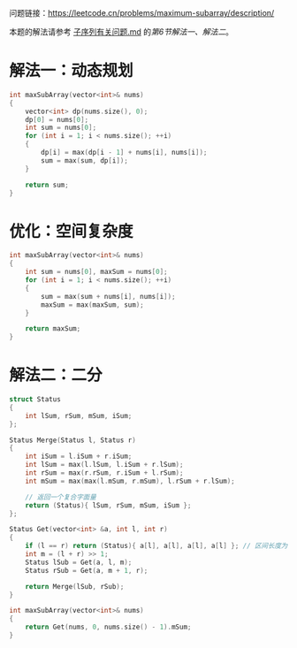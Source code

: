 问题链接：https://leetcode.cn/problems/maximum-subarray/description/

本题的解法请参考 [子序列有关问题.md](https://github.com/SakuraMayAi/Tricks-of-Programming/blob/main/Algorithms%20And%20Data%20Structure/%E5%AD%90%E5%BA%8F%E5%88%97%E6%9C%89%E5%85%B3%E9%97%AE%E9%A2%98.md) 的*第6节解法一、解法二*。

# 解法一：动态规划

```cpp
int maxSubArray(vector<int>& nums)
{
    vector<int> dp(nums.size(), 0);
    dp[0] = nums[0];
    int sum = nums[0];
    for (int i = 1; i < nums.size(); ++i)
    {
        dp[i] = max(dp[i - 1] + nums[i], nums[i]);
        sum = max(sum, dp[i]);
    }

    return sum;
}
```

# 优化：空间复杂度

```cpp
int maxSubArray(vector<int>& nums)
{
    int sum = nums[0], maxSum = nums[0];
    for (int i = 1; i < nums.size(); ++i)
    {
        sum = max(sum + nums[i], nums[i]);
        maxSum = max(maxSum, sum);
    }

    return maxSum;
}
```

# 解法二：二分

```cpp
struct Status
{
    int lSum, rSum, mSum, iSum;
};

Status Merge(Status l, Status r)
{
    int iSum = l.iSum + r.iSum;
    int lSum = max(l.lSum, l.iSum + r.lSum);
    int rSum = max(r.rSum, r.iSum + l.rSum);
    int mSum = max(max(l.mSum, r.mSum), l.rSum + r.lSum);

    // 返回一个复合字面量
    return (Status){ lSum, rSum, mSum, iSum };
};

Status Get(vector<int> &a, int l, int r)
{
    if (l == r) return (Status){ a[l], a[l], a[l], a[l] }; // 区间长度为1
    int m = (l + r) >> 1;
    Status lSub = Get(a, l, m);
    Status rSub = Get(a, m + 1, r);

    return Merge(lSub, rSub);
}

int maxSubArray(vector<int>& nums)
{
    return Get(nums, 0, nums.size() - 1).mSum;
}
```
